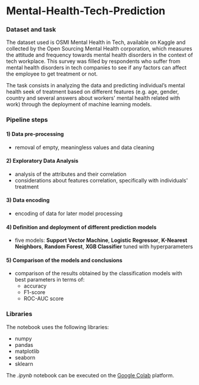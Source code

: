 # Mental-Health-Tech-Prediction

### Dataset and task

The dataset used is OSMI Mental Health in Tech, available on Kaggle and collected by the Open Sourcing Mental Health corporation, which measures the attitude and frequency towards mental health disorders in the context of tech workplace. This survey was filled by respondents who suffer from mental health disorders in tech companies to see if any factors can affect the employee to get treatment or not.

The task consists in analyzing the data and predicting individual’s mental health seek of treatment based on different features (e.g. age, gender, country and several answers about workers' mental health related with work) through the deployment of machine learning models.

### Pipeline steps

#### 1) Data pre-processing
- removal of empty, meaningless values and data cleaning

#### 2) Exploratory Data Analysis
- analysis of the attributes and their correlation
- considerations about features correlation, specifically with individuals' treatment

#### 3) Data encoding
- encoding of data for later model processing 

#### 4) Definition and deployment of different prediction models
- five models: **Support Vector Machine**, **Logistic Regressor**, **K-Nearest Neighbors**, **Random Forest**, **XGB Classifier** tuned with hyperparameters

#### 5) Comparison of the models and conclusions
- comparison of the results obtained by the classification models with best parameters in terms of:
  - accuracy
  - F1-score
  - ROC-AUC score
        
### Libraries

The notebook uses the following libraries:
- numpy
- pandas
- matplotlib
- seaborn
- sklearn

The *.ipynb* notebook can be executed on the [Google Colab](https://colab.research.google.com) platform.
